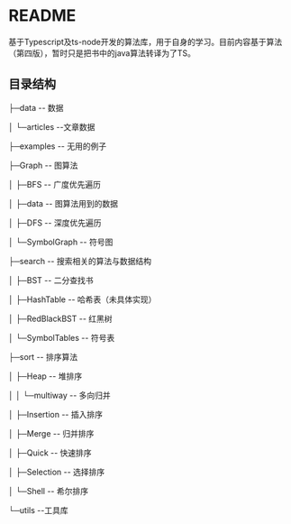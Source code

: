 # README

​		基于Typescript及ts-node开发的算法库，用于自身的学习。目前内容基于算法（第四版），暂时只是把书中的java算法转译为了TS。

## 目录结构

├─data -- 数据

│  └─articles --文章数据

├─examples -- 无用的例子

├─Graph -- 图算法

│  ├─BFS -- 广度优先遍历

│  ├─data -- 图算法用到的数据

│  ├─DFS -- 深度优先遍历

│  └─SymbolGraph -- 符号图

├─search -- 搜索相关的算法与数据结构

│  ├─BST -- 二分查找书

│  ├─HashTable -- 哈希表（未具体实现）

│  ├─RedBlackBST -- 红黑树

│  └─SymbolTables -- 符号表

├─sort -- 排序算法

│  ├─Heap -- 堆排序

│  │  └─multiway -- 多向归并

│  ├─Insertion -- 插入排序

│  ├─Merge -- 归并排序

│  ├─Quick -- 快速排序

│  ├─Selection -- 选择排序

│  └─Shell -- 希尔排序

└─utils --工具库